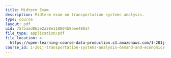 ```yaml
---
title: Midterm Exam
description: Midterm exam on transportation systems analysis.
type: course
layout: pdf
uid: 75f5aad063e2a28e118804b9aee48034
file_type: application/pdf
file_location: >-
  https://open-learning-course-data-production.s3.amazonaws.com/1-201j-transportation-systems-analysis-demand-and-economics-fall-2008/75f5aad063e2a28e118804b9aee48034_MIT1_201JF08_midterm.pdf
course_id: 1-201j-transportation-systems-analysis-demand-and-economics-fall-2008
---
```

